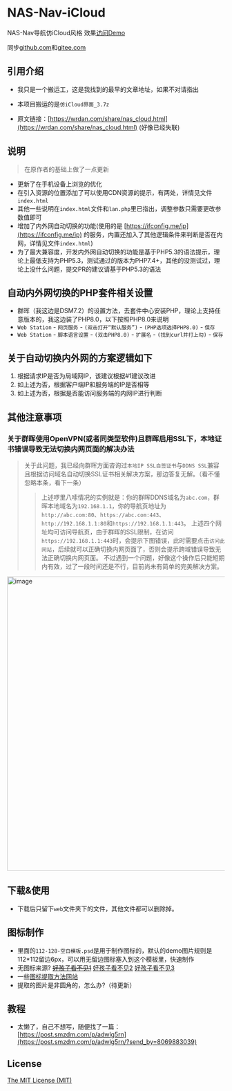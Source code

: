 # NAS-Nav-iCloud

NAS-Nav导航仿iCloud风格 效果[访问Demo](https://asundust.github.io/nav/)

同步[github.com](https://github.com/asundust/NAS-Nav-iCloud)和[gitee.com](https://gitee.com/asundust/NAS-Nav-iCloud)

## 引用介绍

- 我只是一个搬运工，这是我找到的最早的文章地址，如果不对请指出

- 本项目搬运的是`仿iCloud界面_3.7z`

- 原文链接：[https://wrdan.com/share/nas_cloud.html](https://wrdan.com/share/nas_cloud.html) (好像已经失联)

## 说明

> 在原作者的基础上做了一点更新

- 更新了在手机设备上浏览的优化
- 在引入资源的位置添加了可以使用CDN资源的提示，有两处，详情见文件`index.html`
- 其他一些说明在`index.html`文件和`lan.php`里已指出，调整参数只需要更改参数值即可
- 增加了内外网自动切换的功能(使用的是 [https://ifconfig.me/ip](https://ifconfig.me/ip) 的服务，内置还加入了其他逻辑条件来判断是否在内网，详情见文件`index.html`)
- 为了最大兼容度，开发内外网自动切换的功能是基于PHP5.3的语法提示，理论上最低支持为PHP5.3，测试通过的版本为PHP7.4+，其他的没测试过，理论上没什么问题，提交PR的建议请基于PHP5.3的语法

## 自动内外网切换的PHP套件相关设置

- 群晖（我这边是DSM7.2）的设置方法，去套件中心安装PHP，理论上支持任意版本的，我这边装了PHP8.0，以下按照PHP8.0来说明
- `Web Station` - `网页服务` - `(双击打开“默认服务”)` - `(PHP选项选择PHP8.0)` - `保存`
- `Web Station` - `脚本语言设置` - `(双击PHP8.0)` - `扩展名` - `(找到curl并打上勾)` - `保存`

## 关于自动切换内外网的方案逻辑如下

1. 根据请求IP是否为局域网IP，该建议根据#1建议改进
2. 如上述为否，根据客户端IP和服务端的IP是否相等
3. 如上述为否，根据是否能访问服务端的内网IP进行判断

## 其他注意事项

### 关于群晖使用OpenVPN(或者同类型软件)且群晖启用SSL下，本地证书错误导致无法切换内网页面的解决办法
> 关于此问题，我已经向群晖方面咨询过`本地IP SSL自签证书`与`DDNS SSL`兼容且根据访问域名自动切换SSL证书相关解决方案，那边答复无解。（看不懂忽略本条，看下一条） 
>> 上述啰里八嗦情况的实例就是：你的群晖DDNS域名为`abc.com`，群晖本地域名为`192.168.1.1`，你的导航页地址为`http://abc.com:80`、`https://abc.com:443`、`http://192.168.1.1:80`和`https://192.168.1.1:443`。
>> 上述四个网址均可访问导航页，由于群晖的SSL限制，在访问`https://192.168.1.1:443`时，会提示下图错误，此时需要点击`访问此网站`，后续就可以正确切换内网页面了，否则会提示跨域错误导致无法正确切换内网页面。
>> 不过遇到一个问题，好像这个操作后只能短期内有效，过了一段时间还是不行，目前尚未有简单的完美解决方案。
<img width="681" alt="image" src="https://github.com/asundust/NAS-Nav-iCloud/assets/6573979/41fcda87-0259-4962-8ed7-16be33a168d4">

## 下载&使用

- 下载后只留下`web`文件夹下的文件，其他文件都可以删除掉。

## 图标制作
- 里面的`112-128-空白模板.psd`是用于制作图标的，默认的demo图片规则是112*112留边6px，可以用无留边图标塞入到这个模板里，快速制作
- 无图标来源? [~~好孩子看不见1~~](http://zhangweijie.cn/hq-icon/) [好孩子看不见2](https://bendodson.com/projects/itunes-artwork-finder/) [好孩子看不见3](http://submit.icoicon.com/)
- 一些[图标提取方法网站](https://sspai.com/post/40682)
- 提取的图片是非圆角的，怎么办?（待更新）

## 教程
- 太懒了，自己不想写，随便找了一篇：[https://post.smzdm.com/p/adwlg5rn](https://post.smzdm.com/p/adwlg5rn/?send_by=8069883039)

## License
[The MIT License (MIT)](https://opensource.org/licenses/MIT)
